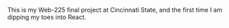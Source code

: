 This is my Web-225 final project at Cincinnati State, and the first time I am dipping my toes into React. 
